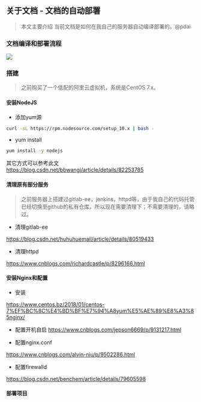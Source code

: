 ## 关于文档 - 文档的自动部署

> 本文主要介绍 当前文档是如何在我自己的服务器自动编译部署的。@pdai

### 文档编译和部署流程

![](/_images/blog/blog-ssl-cd-1.png)

### 搭建
> 之前购买了一个低配的阿里云虚拟机，系统是CentOS 7.x。

#### 安装NodeJS

+ 添加yum源
```bash
curl -sL https://rpm.nodesource.com/setup_10.x | bash -
```

+ yum install

```bash
yum install -y nodejs
```

其它方式可以参考此文 https://blog.csdn.net/bbwangj/article/details/82253785

#### 清理原有部分服务
> 之前服务器上搭建过gitlab-ee，jenkins，httpd等，由于我自己的代码托管已经切换至github的私有仓库，所以现在需要清理下；不需要清理的，请略过。

+ 清理gitlab-ee

https://blog.csdn.net/huhuhuemail/article/details/80519433

+ 清理httpd

https://www.cnblogs.com/richardcastle/p/8296166.html

#### 安装Nginx和配置

+ 安装

https://www.centos.bz/2018/01/centos-7%EF%BC%8C%E4%BD%BF%E7%94%A8yum%E5%AE%89%E8%A3%85nginx/

+ 配置开机自启
https://www.cnblogs.com/jepson6669/p/9131217.html

+ 配置nginx.conf

https://www.cnblogs.com/alvin-niu/p/9502286.html

+ 配置firewalld

https://blog.csdn.net/benchem/article/details/79605598

#### 部署项目


